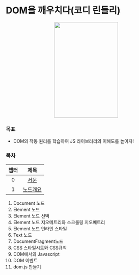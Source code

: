 # DOM을 깨우치다(코디 린들리)

<p align='center'><img src="https://user-images.githubusercontent.com/76730867/141681254-0ffcaf89-add0-4b80-91aa-8f45ecf9db9a.jpg" width="200" height="300"/></center></p>

### 목표

- DOM의 작동 원리를 학습하여 JS 라이브러리의 이해도를 높이자!

### 목차

|  챕터 |      제목     |
|:-----:|:-------------:|
|   0   |[서문][0장]|
|   1   |[노드개요][1장]|

[0장]: http://naver.com
[1장]: http://naver.com

1. Document 노드
2. Element 노드
3. Element 노드 선택
4. Element 노드 지오메트리와 스크롤링 지오메트리
5. Element 노드 인라인 스타일
6. Text 노드
7. DocumentFragment노드
8. CSS 스타일시트와 CSS규칙
9.  DOM에서의 Javascript
10. DOM 이벤트
11. dom.js 만들기
